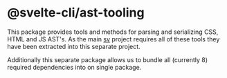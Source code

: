 # @svelte-cli/ast-tooling

This package provides tools and methods for parsing and serializing CSS, HTML and JS AST's. As the main [sv](https://svelte-add.com) project requires all of these tools they have been extracted into this separate project.

Additionally this separate package allows us to bundle all (currently 8) required dependencies into on single package.
